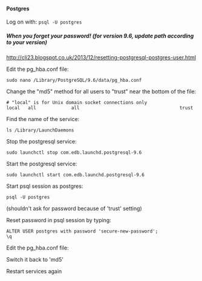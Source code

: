 #### Postgres ####

Log on with: `psql -U postgres`

##### When you forget your password! (for version 9.6, update path according to your version) #####

http://cli23.blogspot.co.uk/2013/12/resetting-postgresql-postgres-user.html

Edit the pg_hba.conf file:

`sudo nano /Library/PostgreSQL/9.6/data/pg_hba.conf`

Change the "md5" method for all users to "trust" near the bottom of the file:

```
# "local" is for Unix domain socket connections only
local   all             all                                     trust
```

Find the name of the service:

`ls /Library/LaunchDaemons`

Stop the postgresql service:

`sudo launchctl stop com.edb.launchd.postgresql-9.6`

Start the postgresql service:

`sudo launchctl start com.edb.launchd.postgresql-9.6`

Start psql session as postgres:

`psql -U postgres`

(shouldn't ask for password because of 'trust' setting)

Reset password in psql session by typing:

```
ALTER USER postgres with password 'secure-new-password';
\q
```

Edit the pg_hba.conf file:

Switch it back to 'md5'

Restart services again
